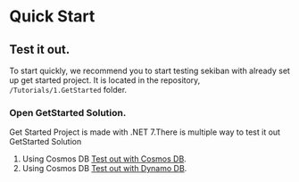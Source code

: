 # Quick Start


## Test it out.

To start quickly, we recommend you to start testing sekiban with already set up get started project.
It is located in the repository, `/Tutorials/1.GetStarted` folder.

### Open GetStarted Solution.



Get Started Project is made with .NET 7.There is multiple way to test it out GetStarted Solution


1. Using Cosmos DB  [Test out with Cosmos DB](./test-out-cosmos.md).
2. Using Cosmos DB  [Test out with Dynamo DB](./test-out-dynamo.md).


